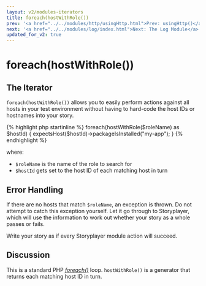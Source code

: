 ```yaml
---
layout: v2/modules-iterators
title: foreach(hostWithRole())
prev: '<a href="../../modules/http/usingHttp.html">Prev: usingHttp()</a>'
next: '<a href="../../modules/log/index.html">Next: The Log Module</a>'
updated_for_v2: true
---
```


# foreach(hostWithRole())

## The Iterator

`foreach(hostWithRole())` allows you to easily perform actions against all hosts in your test environment without having to hard-code the host IDs or hostnames into your story.

{% highlight php startinline %}
foreach(hostWithRole($roleName) as $hostId) {
    expectsHost($hostId)->packageIsInstalled("my-app");
}
{% endhighlight %}

where:

* `$roleName` is the name of the role to search for
* `$hostId` gets set to the host ID of each matching host in turn

## Error Handling

If there are no hosts that match `$roleName`, an exception is thrown. Do not attempt to catch this exception yourself. Let it go through to Storyplayer, which will use the information to work out whether your story as a whole passes or fails.

Write your story as if every Storyplayer module action will succeed.

## Discussion

This is a standard PHP _[foreach()](http://www.php.net/foreach)_ loop. `hostWithRole()` is a generator that returns each matching host ID in turn.